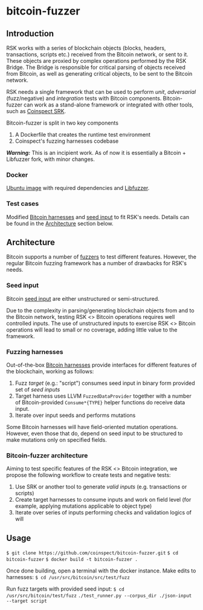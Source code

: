 # bitcoin-fuzzer
## Introduction
RSK works with a series of blockchain objects (blocks, headers, transactions, scripts etc.) received from the Bitcoin network, or sent to it. These objects are proxied by complex operations performed by the RSK Bridge. The Bridge is responsible for critical parsing of objects received from Bitcoin, as well as generating critical objects, to be sent to the Bitcoin network.

RSK needs a single framework that can be used to perform _unit_, _adversarial_ (fuzz/negative) and _integration_ tests with Bitcoin components. Bitcoin-fuzzer can work as a stand-alone framework or integrated with other tools, such as [Coinspect SRK](https://github.com/coinspect/srk).

Bitcoin-fuzzer is split in two key components
1. A Dockerfile that creates the runtime test environment
2. Coinspect's fuzzing harnesses codebase

**_Warning:_** This is an incipient work. As of now it is essentially a Bitcoin + Libfuzzer fork, with minor changes.
### Docker
[Ubuntu image](https://github.com/coinspect/bitcoin-fuzzer/blob/master/Dockerfile) with required dependencies and [Libfuzzer](https://github.com/google/fuzzing/blob/master/tutorial/libFuzzerTutorial.md).
### Test cases
Modified [Bitcoin harnesses](https://github.com/bitcoin/bitcoin/tree/master/src/test/fuzz) and [seed input](https://github.com/bitcoin-core/qa-assets) to fit RSK's needs. Details can be found in the [Architecture](/Architecture) section below.

## Architecture
Bitcoin supports a number of [fuzzers](https://github.com/bitcoin/bitcoin/blob/master/doc/fuzzing.md) to test different features. However, the regular Bitcoin fuzzing framework has a number of drawbacks for RSK's needs.

### Seed input
Bitcoin [seed input](https://github.com/bitcoin-core/qa-assets) are either unstructured or semi-structured.

Due to the complexity in parsing/generating blockchain objects from and to the Bitcoin network, testing RSK <> Bitcoin operations requires well controlled inputs.
The use of unstructured inputs to exercise RSK <> Bitcoin operations will lead to small or no coverage, adding little value to the framework.

### Fuzzing harnesses
Out-of-the-box [Bitcoin harnesses](https://github.com/bitcoin/bitcoin/tree/master/src/test/fuzz) provide interfaces for different features of the blockchain, working as follows:

1. Fuzz _target_ (e.g.: "script") consumes seed input in binary form provided set of _seed inputs_
2. Target harness uses LLVM ```FuzzedDataProvider``` together with a number of Bitcoin-provided ```Consume*{TYPE}``` helper functions do receive data input.
3. Iterate over input seeds and performs mutations

Some Bitcoin harnesses will have field-oriented mutation operations. However, even those that do, depend on seed input to be structured to make mutations only on specified fields.

### Bitcoin-fuzzer architecture
Aiming to test specific features of the RSK <> Bitcoin integration, we propose the following workflow to create tests and negative tests:
1. Use SRK or another tool to generate _valid inputs_ (e.g. transactions or scripts)
2. Create target harnesses to consume inputs and work on field level (for example, applying mutations applicable to object type)
3. Iterate over series of inputs performing checks and validation logics of will

## Usage
```$ git clone https://github.com/coinspect/bitcoin-fuzzer.git```
```$ cd bitcoin-fuzzer```
```$ docker build -t bitcoin-fuzzer .```

Once done building, open a terminal with the docker instance.
Make edits to harnesses:
```$ cd /usr/src/bitcoin/src/test/fuzz```

Run fuzz targets with provided seed input:
```$ cd /usr/src/bitcoin/test/fuzz```
```./test_runner.py --corpus_dir ./json-input --target script```








